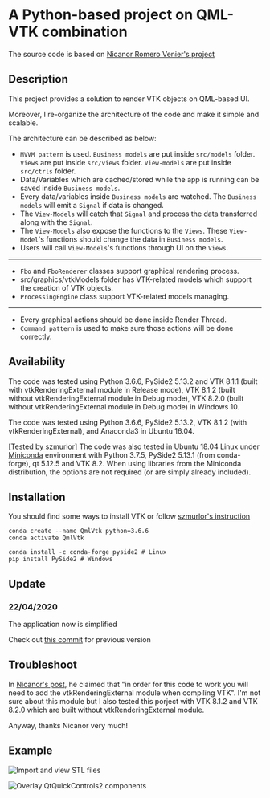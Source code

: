 # A Python-based project on QML-VTK combination

The source code is based on [Nicanor Romero Venier's project](https://github.com/nicanor-romero/QtVtk)

## Description

This project provides a solution to render VTK objects on QML-based UI.

Moreover, I re-organize the architecture of the code and make it simple and scalable.

The architecture can be described as below:

- `MVVM pattern` is used. `Business models` are put inside `src/models` folder. `Views` are put inside `src/views` folder. `View-models` are put inside `src/ctrls` folder.
- Data/Variables which are cached/stored while the app is running can be saved inside `Business models`.
- Every data/variables inside `Business models` are watched. The `Business models` will emit a `Signal` if data is changed.
- The `View-Models` will catch that `Signal` and process the data transferred along with the `Signal`.
- The `View-Models` also expose the functions to the `Views`. These `View-Model`'s functions should change the data in `Business models`.
- Users will call `View-Models`'s functions through UI on the `Views`.
---
- `Fbo` and `FboRenderer` classes support graphical rendering process.
- src/graphics/vtkModels folder has VTK-related models which support the creation of VTK objects.
- `ProcessingEngine` class support VTK-related models managing.
---
- Every graphical actions should be done inside Render Thread.
- `Command pattern` is used to make sure those actions will be done correctly.

## Availability

The code was tested using Python 3.6.6, PySide2 5.13.2 and VTK 8.1.1 (built with vtkRenderingExternal module in Release mode), VTK 8.1.2 (built without vtkRenderingExternal module in Debug mode), VTK 8.2.0 (built without vtkRenderingExternal module in Debug mode) in Windows 10.

The code was tested using Python 3.6.6, PySide2 5.13.2, VTK 8.1.2 (with vtkRenderingExternal), and Anaconda3 in Ubuntu 16.04.

[[Tested by szmurlor](https://github.com/szmurlor/QtVTK-Py)] The code was also tested in Ubuntu 18.04 Linux under [Miniconda](https://docs.conda.io/en/latest/miniconda.html) environment with Python 3.7.5, PySide2 5.13.1 (from conda-forge), qt 5.12.5 and VTK 8.2. When using libraries from the Miniconda distribution, the options are not required (or are simply already included).

## Installation

You should find some ways to install VTK or follow [szmurlor's instruction](https://github.com/szmurlor/QtVTK-Py)

```shell
conda create --name QmlVtk python=3.6.6
conda activate QmlVtk

conda install -c conda-forge pyside2 # Linux
pip install PySide2 # Windows
```

## Update

### 22/04/2020

The application now is simplified

Check out [this commit](https://github.com/dao-duc-tung/QtVTK-Py/commit/5d70062b1a931dabef072d4f4e58a73e9828f830) for previous version

## Troubleshoot

In [Nicanor's post](https://medium.com/bq-engineering/integrating-qtquickcontrols-2-with-vtk-df54bbb99de3), he claimed that "in order for this code to work you will need to add the vtkRenderingExternal module when compiling VTK". I'm not sure about this module but I also tested this porject with VTK 8.1.2 and VTK 8.2.0 which are built without vtkRenderingExternal module.

Anyway, thanks Nicanor very much!

## Example

![Import and view STL files](resources/QmlVtk_1.gif "Import and view STL files")

![Overlay QtQuickControls2 components](resources/QmlVtk_2.gif "Overlay QtQuickControls2 components")
